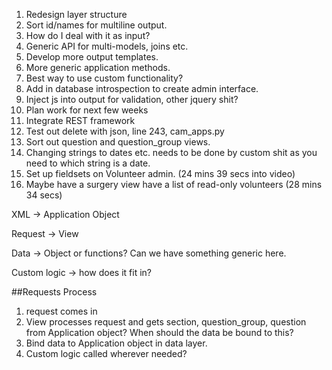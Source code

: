 1. Redesign layer structure
2. Sort id/names for multiline output.  
3. How do I deal with it as input?
4. Generic API for multi-models, joins etc.
5. Develop more output templates.
6. More generic application methods.
7. Best way to use custom functionality?
8. Add in database introspection to create admin interface.
9. Inject js into output for validation, other jquery shit?
10. Plan work for next few weeks
11. Integrate REST framework
12. Test out delete with json, line 243, cam_apps.py
13. Sort out question and question_group views.
14. Changing strings to dates etc. needs to be done by custom shit as you need to which string is a date.
15. Set up fieldsets on Volunteer admin. (24 mins 39 secs into video)
16. Maybe have a surgery view have a list of read-only volunteers (28 mins 34 secs)


XML -> Application Object

Request -> View

Data -> Object or functions?  Can we have something generic here.

Custom logic -> how does it fit in?

##Requests Process
1. request comes in
2. View processes request and gets section, question_group, question from Application object?  When should the data be bound to this?  
3. Bind data to Application object in data layer.
4. Custom logic called wherever needed?
